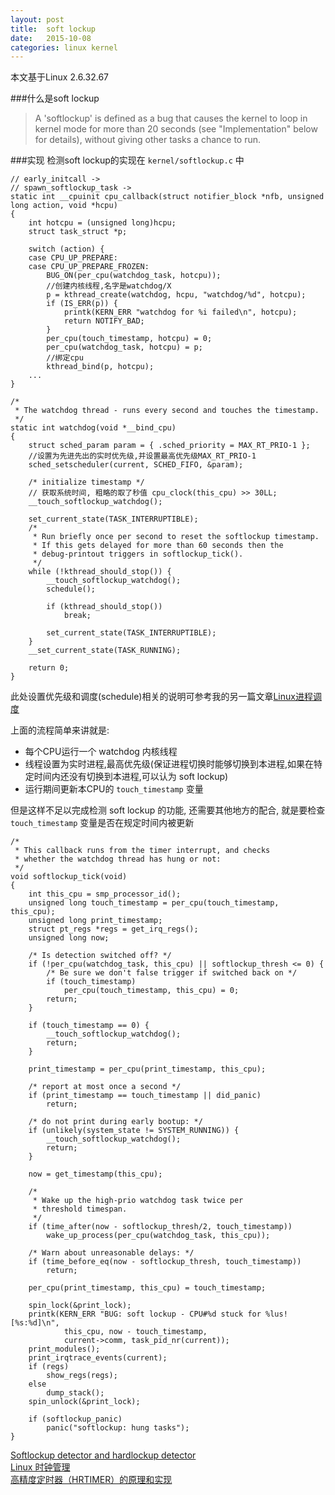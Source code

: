 ```yaml
---
layout: post
title:  soft lockup
date:   2015-10-08
categories: linux kernel
---
```

本文基于Linux 2.6.32.67

###什么是soft lockup

>A 'softlockup' is defined as a bug that causes the kernel to loop in
kernel mode for more than 20 seconds (see "Implementation" below for
details), without giving other tasks a chance to run.

###实现
检测soft lockup的实现在 `kernel/softlockup.c` 中

```
// early_initcall ->
// spawn_softlockup_task ->
static int __cpuinit cpu_callback(struct notifier_block *nfb, unsigned long action, void *hcpu){	int hotcpu = (unsigned long)hcpu;	struct task_struct *p;	switch (action) {	case CPU_UP_PREPARE:	case CPU_UP_PREPARE_FROZEN:		BUG_ON(per_cpu(watchdog_task, hotcpu));
		//创建内核线程,名字是watchdog/X		p = kthread_create(watchdog, hcpu, "watchdog/%d", hotcpu);		if (IS_ERR(p)) {			printk(KERN_ERR "watchdog for %i failed\n", hotcpu);			return NOTIFY_BAD;		}		per_cpu(touch_timestamp, hotcpu) = 0;		per_cpu(watchdog_task, hotcpu) = p;
		//绑定cpu		kthread_bind(p, hotcpu);
	...
}

/* * The watchdog thread - runs every second and touches the timestamp. */static int watchdog(void *__bind_cpu){	struct sched_param param = { .sched_priority = MAX_RT_PRIO-1 };	//设置为先进先出的实时优先级,并设置最高优先级MAX_RT_PRIO-1	sched_setscheduler(current, SCHED_FIFO, &param);	/* initialize timestamp */
	// 获取系统时间, 粗略的取了秒值 cpu_clock(this_cpu) >> 30LL;	__touch_softlockup_watchdog();	set_current_state(TASK_INTERRUPTIBLE);	/*	 * Run briefly once per second to reset the softlockup timestamp.	 * If this gets delayed for more than 60 seconds then the	 * debug-printout triggers in softlockup_tick().	 */	while (!kthread_should_stop()) {		__touch_softlockup_watchdog();		schedule();		if (kthread_should_stop())			break;		set_current_state(TASK_INTERRUPTIBLE);	}	__set_current_state(TASK_RUNNING);	return 0;}
```
此处设置优先级和调度(schedule)相关的说明可参考我的另一篇文章[Linux进程调度](/linux/kernel/2015/07/14/schedule.html)

上面的流程简单来讲就是:

* 每个CPU运行一个 watchdog 内核线程
* 线程设置为实时进程,最高优先级(保证进程切换时能够切换到本进程,如果在特定时间内还没有切换到本进程,可以认为 soft lockup)
* 运行期间更新本CPU的 `touch_timestamp` 变量

但是这样不足以完成检测 soft lockup 的功能, 还需要其他地方的配合, 就是要检查 `touch_timestamp` 变量是否在规定时间内被更新

```
/* * This callback runs from the timer interrupt, and checks * whether the watchdog thread has hung or not: */void softlockup_tick(void){	int this_cpu = smp_processor_id();	unsigned long touch_timestamp = per_cpu(touch_timestamp, this_cpu);	unsigned long print_timestamp;	struct pt_regs *regs = get_irq_regs();	unsigned long now;	/* Is detection switched off? */	if (!per_cpu(watchdog_task, this_cpu) || softlockup_thresh <= 0) {		/* Be sure we don't false trigger if switched back on */		if (touch_timestamp)			per_cpu(touch_timestamp, this_cpu) = 0;		return;	}	if (touch_timestamp == 0) {		__touch_softlockup_watchdog();		return;	}	print_timestamp = per_cpu(print_timestamp, this_cpu);	/* report at most once a second */	if (print_timestamp == touch_timestamp || did_panic)		return;	/* do not print during early bootup: */	if (unlikely(system_state != SYSTEM_RUNNING)) {		__touch_softlockup_watchdog();		return;	}	now = get_timestamp(this_cpu);	/*	 * Wake up the high-prio watchdog task twice per	 * threshold timespan.	 */	if (time_after(now - softlockup_thresh/2, touch_timestamp))		wake_up_process(per_cpu(watchdog_task, this_cpu));	/* Warn about unreasonable delays: */	if (time_before_eq(now - softlockup_thresh, touch_timestamp))		return;	per_cpu(print_timestamp, this_cpu) = touch_timestamp;	spin_lock(&print_lock);	printk(KERN_ERR "BUG: soft lockup - CPU#%d stuck for %lus! [%s:%d]\n",			this_cpu, now - touch_timestamp,			current->comm, task_pid_nr(current));	print_modules();	print_irqtrace_events(current);	if (regs)		show_regs(regs);	else		dump_stack();	spin_unlock(&print_lock);	if (softlockup_panic)		panic("softlockup: hung tasks");}
```

[Softlockup detector and hardlockup detector](https://www.kernel.org/doc/Documentation/lockup-watchdogs.txt)  
[Linux 时钟管理](https://www.ibm.com/developerworks/cn/linux/l-cn-timerm/)  
[高精度定时器（HRTIMER）的原理和实现](http://blog.csdn.net/droidphone/article/details/8074892)  


